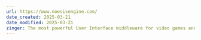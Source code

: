```yaml
---
url: https://www.noesisengine.com/
date_created: 2025-03-21
date_modified: 2025-03-21
zinger: The most powerful User Interface middleware for video games and realtime applications
---
```

